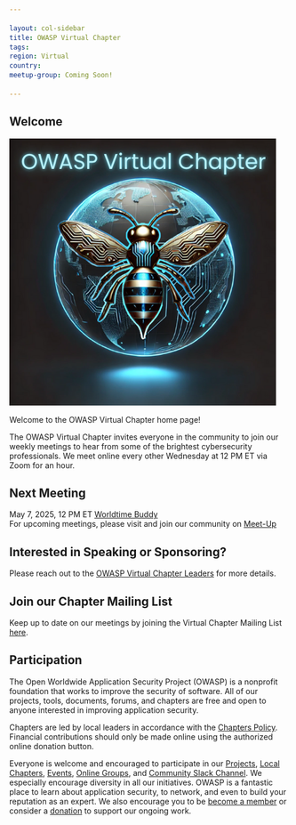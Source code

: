 ```yaml
---

layout: col-sidebar
title: OWASP Virtual Chapter
tags: 
region: Virtual
country: 
meetup-group: Coming Soon!

---
```




## Welcome
![OWASP Virtual Chapter](assets/images/OWASPVirtualChapterLargeTextGlow.png)

Welcome to the OWASP Virtual Chapter home page!

The OWASP Virtual Chapter invites everyone in the community to join our weekly meetings to hear from some of the brightest cybersecurity professionals. We meet online every other Wednesday at 12 PM ET via Zoom for an hour. 

## Next Meeting
May 7, 2025, 12 PM ET [Worldtime Buddy](https://www.worldtimebuddy.com/)<br>
For upcoming meetings, please visit and join our community on [Meet-Up](https://www.meetup.com/owasp-virtual-chapter/)

## Interested in Speaking or Sponsoring?
Please reach out to the [OWASP Virtual Chapter Leaders](mailto:virtual-chapter-leaders@owasp.org) for more details.

## Join our Chapter Mailing List
Keep up to date on our meetings by joining the Virtual Chapter Mailing List [here](https://docs.google.com/forms/d/1iuhEetbOH2iEtSDQWwaDD6nZjjx6-1rcsNZccM49VYM/edit?ts=67e315cf).

## Participation
The Open Worldwide Application Security Project (OWASP) is a nonprofit foundation that works to improve the security of software. All of our projects, tools, documents, forums, and chapters are free and open to anyone interested in improving application security. 

Chapters are led by local leaders in accordance with the [Chapters Policy](/www-policy/operational/chapters). Financial contributions should only be made online using the authorized online donation button. 

Everyone is welcome and encouraged to participate in our [Projects](/projects/), [Local Chapters](/chapters/), [Events](/events/), [Online Groups](https://groups.google.com/a/owasp.com/), and [Community Slack Channel](https://owasp.slack.com/). We especially encourage diversity in all our initiatives. OWASP is a fantastic place to learn about application security, to network, and even to build your reputation as an expert. We also encourage you to be [become a member](/membership/) or consider a [donation](/donate/) to support our ongoing work.


